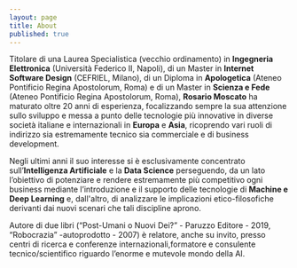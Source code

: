 ```yaml
---
layout: page
title: About
published: true
---
```


Titolare di una Laurea Specialistica (vecchio ordinamento) in **Ingegneria Elettronica** (Università Federico II, Napoli), di un Master in **Internet Software Design** (CEFRIEL, Milano), di un Diploma in **Apologetica** (Ateneo Pontificio Regina Apostolorum, Roma) e di un Master in **Scienza e Fede** (Ateneo Pontificio Regina Apostolorum, Roma), **Rosario Moscato** ha maturato oltre 20 anni di esperienza, focalizzando sempre la sua attenzione sullo sviluppo e messa a punto delle tecnologie più innovative in diverse società italiane e internazionali in **Europa** e **Asia**, ricoprendo vari ruoli di indirizzo sia estremamente tecnico sia commerciale e di business development.

Negli ultimi anni il suo interesse si è esclusivamente concentrato sull’**Intelligenza Artificiale** e la **Data Science** perseguendo, da un lato l’obiettivo di potenziare e rendere estremamente più competitivo ogni business mediante l’introduzione e il supporto delle tecnologie di **Machine e Deep Learning** e, dall'altro, di analizzare le implicazioni etico-filosofiche derivanti dai nuovi scenari che tali discipline aprono.

Autore   di   due   libri   (“Post-Umani   o   Nuovi   Dei?”   -   Paruzzo   Editore   -   2019,   “Robocrazia”   -autoprodotto - 2007) è relatore, anche su invito, presso centri di ricerca e conferenze internazionali,formatore e consulente  tecnico/scientifico riguardo l’enorme e mutevole mondo della AI.


